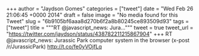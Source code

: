 
+++
author = "Jaydson Gomes"
categories = ["tweet"]
date = "Wed Feb 26 21:06:45 +0000 2014"
draft = false
image = "No media found for this Tweet"
slug = "6b9105bf6aaa8d270b6f2a8b80245ce893509d93"
tags = ["tweet"]
title = """RT @javascript_news: Jura..."""
tweet = true
tweet_url = "https://twitter.com/jaydson/status/438782211215867904"
+++
RT @javascript_news: Jurassic Park computer system in the browser (x-post /r/JurassicPark) http://t.co/fe0yVOjfLq
